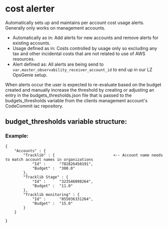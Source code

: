 # cost alerter

Automatically sets up and maintains per account cost usage alerts. Generally only works on management accounts.

- Automatically as in: Add alerts for new accounts and remove alerts for existing accounts.
- Usage defined as in: Costs controlled by usage only so excluding any tax and other incidental costs that are not related to use of AWS resources.
- Alert defined as: All alerts are being send to `var.master_observability_receiver_account_id` to end up in our LZ OpsGenie setup.

When alerts occur the user is expected to re-evaluate based on the budget created and manually increase the threshold by creating or adjusting an 
entry in the budgets_thresholds.json file that is passed to the budgets_thresholds variable from the clients management account's CodeCommit iac repository.


## budget_thresholds variable structure:
### Example:

```
{
    "Accounts" : {
        "Tracklib" : {                          <-- Account name needs to match account names in organizations
            "Id" :      "782826450191", 
            "Budget" :  "300.0"
        },
        "Tracklib Stage" : {
            "Id" :      "323546098264",
            "Budget" :  "11.0"
        },
        "Tracklib monitoring" : {
            "Id" :      "055036331264",
            "Budget" :  "15.0"
        }
    }

}
```
